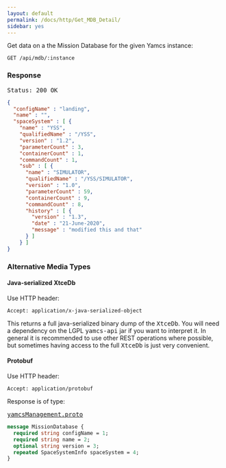 ```yaml
---
layout: default
permalink: /docs/http/Get_MDB_Detail/
sidebar: yes
---
```


Get data on a the Mission Database for the given Yamcs instance:

    GET /api/mdb/:instance


### Response

<pre class="header">Status: 200 OK</pre>
```json
{
  "configName" : "landing",
  "name" : "",
  "spaceSystem" : [ {
    "name" : "YSS",
    "qualifiedName" : "/YSS",
    "version" : "1.2",
    "parameterCount" : 3,
    "containerCount" : 1,
    "commandCount" : 1,
    "sub" : [ {
      "name" : "SIMULATOR",
      "qualifiedName" : "/YSS/SIMULATOR",
      "version" : "1.0",
      "parameterCount" : 59,
      "containerCount" : 9,
      "commandCount" : 8,
      "history" : [ {
        "version" : "1.3",
        "date" : "21-June-2020",
        "message" : "modified this and that"
      } ]
    } ]
}
```

### Alternative Media Types

#### Java-serialized XtceDb

Use HTTP header:

    Accept: application/x-java-serialized-object
    
This returns a full java-serialized binary dump of the <tt>XtceDb</tt>. You will need a dependency on the LGPL <tt>yamcs-api</tt> jar if you want to interpret it. In general it is recommended to use other REST operations where possible, but sometimes having access to the full <tt>XtceDb</tt> is just very convenient.

#### Protobuf

Use HTTP header:

    Accept: application/protobuf
    
Response is of type:

<pre class="r header"><a href="/docs/http/yamcsManagement.proto/">yamcsManagement.proto</a></pre>
```proto
message MissionDatabase {
  required string configName = 1;
  required string name = 2;
  optional string version = 3;
  repeated SpaceSystemInfo spaceSystem = 4;
}
```
